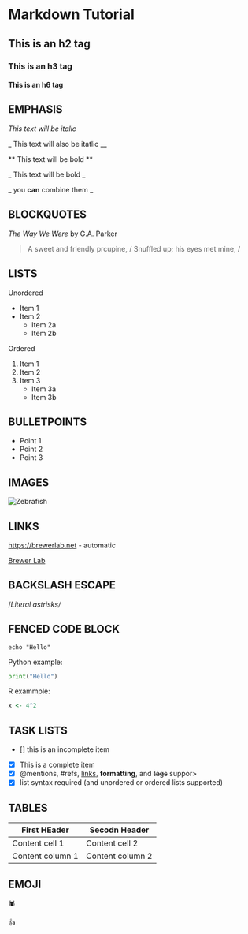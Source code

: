 # Markdown Tutorial

## This is an h2 tag

### This is an h3 tag

#### This is an h6 tag

## EMPHASIS

*This text will be italic*

_ This text will also be itatlic __

** This text will be bold **

_ This text will be bold _

_ you **can** combine them _

## BLOCKQUOTES

_The Way We Were_ by G.A. Parker

> A sweet and friendly prcupine,  /
> Snuffled up; his eyes met mine,  /

## LISTS

Unordered 
* Item 1
* Item 2
	* Item 2a
	* Item 2b

Ordered 
1. Item 1
2. Item 2
3. Item 3
	* Item 3a
	* Item 3b

## BULLETPOINTS
- Point 1
- Point 2
- Point 3

## IMAGES

![Zebrafish](https://3c1703fe8d.site.internapcdn.net/newman/gfx/news/2018/31-scientistsfi.jpg)

## LINKS

https://brewerlab.net - automatic

[Brewer Lab](https://brewerlab.net)

## BACKSLASH ESCAPE

/*Literal astrisks/*

## FENCED CODE BLOCK

```
echo "Hello"
```

Python example:

```python
print("Hello")
```

R exammple:

```r
x <- 4^2
```

## TASK LISTS

- [] this is an incomplete item
- [x] This is a complete item
- [x] @mentions, #refs, [links](), **formatting**, and <del>tags</del> suppor>
- [x] list syntax required (and unordered or ordered lists supported)

## TABLES 

First HEader | Secodn Header 
------------ | -------------
Content cell 1 | Content cell 2
Content column 1 | Content column 2

## EMOJI

:spider:

:+1:

